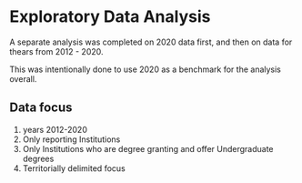 # Exploratory Data Analysis 

A separate analysis was completed on 2020 data first, and then on data for thears from 2012 - 2020. 

This was intentionally done to use 2020 as a benchmark for the analysis overall. 

## Data focus

1) years 2012-2020 
2) Only reporting Institutions 
3) Only Institutions who are degree granting and offer Undergraduate degrees
4) Territorially delimited focus 


